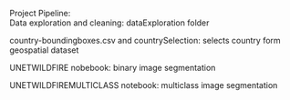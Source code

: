 Project Pipeline: <br>
Data exploration and cleaning: dataExploration folder

country-boundingboxes.csv and countrySelection: selects country form geospatial dataset <be>

UNETWILDFIRE nobebook: binary image segmentation <br>

UNETWILDFIREMULTICLASS notebook: multiclass image segmentation 
